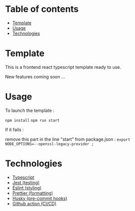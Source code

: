 <!-- START doctoc generated TOC please keep comment here to allow auto update -->
<!-- DON'T EDIT THIS SECTION, INSTEAD RE-RUN doctoc TO UPDATE -->
# Table of contents

- [Template](#template)
- [Usage](#usage)
- [Technologies](#technologies)

<!-- END doctoc generated TOC please keep comment here to allow auto update -->

# Template

This is a frontend react typescript template ready to use.

New features coming soon ...

# Usage

To launch the template :

`npm install`
`npm run start`

If it fails :

remove this part in the line "start" from package.json : `export NODE_OPTIONS=--openssl-legacy-provider ; `

# Technologies

- [Typescript](https://www.typescriptlang.org/)
- [Jest (testing)](https://jestjs.io/)
- [Eslint (styling)](https://eslint.org/)
- [Prettier (formatting)](https://prettier.io/)
- [Husky (pre-commit hooks)](https://typicode.github.io/husky/#/)
- [Github action (CI/CD)](https://github.com/features/actions)
